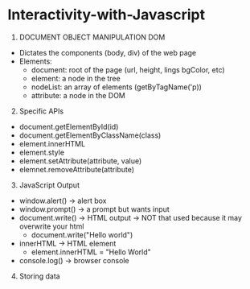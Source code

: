 # Interactivity-with-Javascript

1. DOCUMENT OBJECT MANIPULATION DOM
- Dictates the components (body, div) of the web page
- Elements:
    - document: root of the page (url, height, lings bgColor, etc)
    - element: a node in the tree
    - nodeList: an array of elements (getByTagName('p))
    - attribute: a node in the DOM


2. Specific APIs
- document.getElementById(id)
- document.getElementByClassName(class)
- element.innerHTML
- element.style
- element.setAttribute(attribute, value)
- elemnet.removeAttribute(attribute)


3. JavaScript Output 
- window.alert() -> alert box
- window.prompt() -> a prompt but wants input
- document.write() -> HTML output -> NOT that used because it may overwrite your html
    - document.write("Hello world")
- innerHTML -> HTML element
    - element.innerHTML = "Hello World"
- console.log() -> browser console


4. Storing data 

